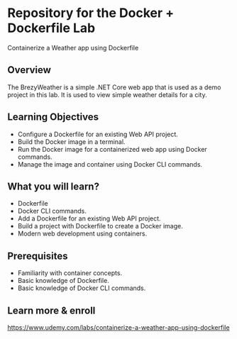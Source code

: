 # Repository for the Docker + Dockerfile Lab
 
Containerize a Weather app using Dockerfile

## Overview
The BrezyWeather is a simple .NET Core web app that is used as a demo project in this lab. It is used to view simple weather details for a city. 

## Learning Objectives
- Configure a Dockerfile for an existing Web API project.
- Build the Docker image in a terminal.
- Run the Docker image for a containerized web app using Docker commands. 
- Manage the image and container using Docker CLI commands. 

## What you will learn?
- Dockerfile
- Docker CLI commands.
- Add a Dockerfile for an existing Web API project.
- Build a project with Dockerfile to create a Docker image.
- Modern web development using containers.

## Prerequisites
- Familiarity with container concepts.
- Basic knowledge of Dockerfile.
- Basic knowledge of Docker CLI commands.

## Learn more & enroll
https://www.udemy.com/labs/containerize-a-weather-app-using-dockerfile
